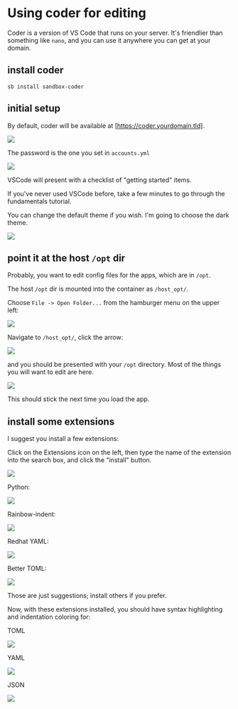# Using coder for editing

Coder is a version of VS Code that runs on your server.  It's friendlier than something like `nano`, and you can use it anywhere you can get at your domain.

## install coder

```shell
sb install sandbox-coder
```

## initial setup

By default, coder will be available at [https://coder.yourdomain.tld].

   ![](../../images/coder-setup/01-login.png)

The password is the one you set in `accounts.yml`

   ![](../../images/coder-setup/02-screen.png)

VSCode will present with a checklist of "getting started" items.

If you've never used VSCode before, take a few minutes to go through the fundamentals tutorial.

You can change the default theme if you wish.  I'm going to choose the dark theme.

   ![](../../images/coder-setup/03-dark-mode-home-dir.png)

## point it at the host `/opt` dir

Probably, you want to edit config files for the apps, which are in `/opt`.

The host `/opt` dir is mounted into the container as `/host_opt/`.

Choose `File -> Open Folder...` from the hamburger menu on the upper left:

   ![](../../images/coder-setup/04-file-open-folder.png)

Navigate to `/host_opt/`, click the arrow:

   ![](../../images/coder-setup/05-host-opt.png)

and you should be presented with your `/opt` directory.  Most of the things you will want to edit are here.

   ![](../../images/coder-setup/06-host-opt.png)

This should stick the next time you load the app.

## install some extensions

I suggest you install a few extensions:

Click on the Extensions icon on the left, then type the name of the extension into the search box, and click the "install" button.

   ![](../../images/coder-setup/07-extensions.png)

Python:

   ![](../../images/coder-setup/08-python.png)

Rainbow-indent:

   ![](../../images/coder-setup/09-rainbow.png)

Redhat YAML:

   ![](../../images/coder-setup/10-yaml.png)

Better TOML:

   ![](../../images/coder-setup/11-toml.png)

Those are just suggestions; install others if you prefer.

Now, with these extensions installed, you should have syntax highlighting and indentation coloring for:

TOML

   ![](../../images/coder-setup/12-toml-sample.png)

YAML

   ![](../../images/coder-setup/13-yaml-sample.png)

JSON

   ![](../../images/coder-setup/14-json-sample.png)
